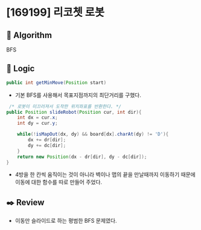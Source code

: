 # [169199] 리코쳇 로봇

## :pushpin: **Algorithm**

BFS

## :round_pushpin: **Logic**

```java
public int getMinMove(Position start)
```

- 기본 BFS를 사용해서 목표지점까지의 최단거리를 구했다. <br/>

```java
 /* 로봇이 미끄러져서 도착한 위치좌표를 반환한다. */
public Position slideRobot(Position cur, int dir){
    int dx = cur.x;
    int dy = cur.y;

    while(!isMapOut(dx, dy) && board[dx].charAt(dy) != 'D'){
        dx += dr[dir];
        dy += dc[dir];
    }
    return new Position(dx - dr[dir], dy - dc[dir]);
}
```
- 4방을 한 칸씩 움직이는 것이 아니라 벽이나 맵의 끝을 만날때까지 이동하기 때문에
이동에 대한 함수를 따로 만들어 주었다.

## :black_nib: **Review**

- 이동만 슬라이드로 하는 평범한 BFS 문제였다.